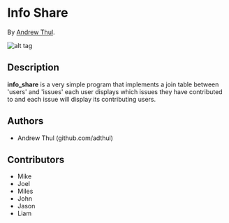 # Info Share
<!-- If you'd like to use a logo instead uncomment this code and remove the text above this line

  ![Logo](URL to logo img file goes here)

-->

By [Andrew Thul](www.andrewthul.com).

![alt tag]()

## Description
**info_share** is a very simple program that implements a join table between 'users' and 'issues' each user displays which issues they have contributed to and each issue will display its contributing users.


## Authors

* Andrew Thul (github.com/adthul)


## Contributors

* Mike
* Joel
* Miles
* John
* Jason
* Liam
